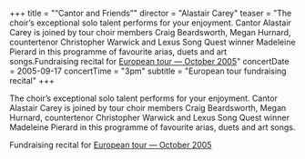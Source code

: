 +++
title = "“Cantor and Friends”"
director = "Alastair Carey"
teaser = "The choir’s exceptional solo talent performs for your enjoyment. Cantor Alastair Carey is joined by tour choir members Craig Beardsworth, Megan Hurnard, countertenor Christopher Warwick and Lexus Song Quest winner Madeleine Pierard in this programme of favourite arias, duets and art songs.Fundraising recital for <u>European tour &mdash; October 2005</u>"
concertDate = 2005-09-17
concertTime = "3pm"
subtitle = "European tour fundraising recital"
+++

The choir’s exceptional solo talent performs for your enjoyment. Cantor Alastair Carey is joined by tour choir members Craig Beardsworth, Megan Hurnard, countertenor Christopher Warwick and Lexus Song Quest winner Madeleine Pierard in this programme of favourite arias, duets and art songs.


Fundraising recital for <u>European tour &mdash; October 2005</u>
